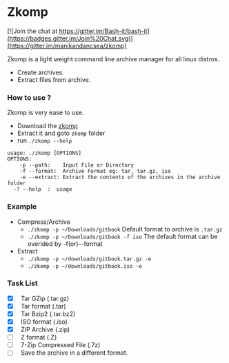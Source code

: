 # Zkomp
[![Join the chat at https://gitter.im/Bash-it/bash-it](https://badges.gitter.im/Join%20Chat.svg)](https://gitter.im/manikandancsea/zkomp)

Zkomp is a light weight command line archive manager for all linux distros.

  - Create archives.
  - Extract files from archive.

### How to use ?

Zkomp is very ease to use. 

- Download the [zkomp](https://github.com/manikandancsea/zkomp/archive/master.zip)
- Extract it and goto `zkomp` folder 
- run `./zkomp --help`

```
usage: ./zkomp [OPTIONS]    
OPTIONS:   
	-p --path:    Input File or Directory   
	-f --format:  Archive Format eg: tar, tar.gz, iso  
	-e --extract: Extract the contents of the archives in the archive folder  
  -? --help  :  usage 
```

### Example

- Compress/Archive
  - `./zkomp -p ~/Downloads/gitbook`  Default format to archive is `.tar.gz`
  - `./zkomp -p ~/Downloads/gitbook -f iso` The default format can be overided by -f(or)--format
- Extract
  - `./zkomp -p ~/downloads/gitbook.tar.gz -e` <br/>
  - `./zkomp -p ~/downloads/gitbook.iso -e`

### Task List
    
- [x] &nbsp; Tar GZip (.tar.gz)              
- [x] &nbsp; Tar format (.tar)
- [x] &nbsp; Tar Bzip2 (.tar.bz2)
- [x] &nbsp; ISO format (.iso)
- [x] &nbsp; ZIP Archive (.zip)
- [ ] &nbsp; Z format (.Z)
- [ ] &nbsp; 7-Zip Compressed File (.7z)
- [ ] &nbsp; Save the archive in a different format.  